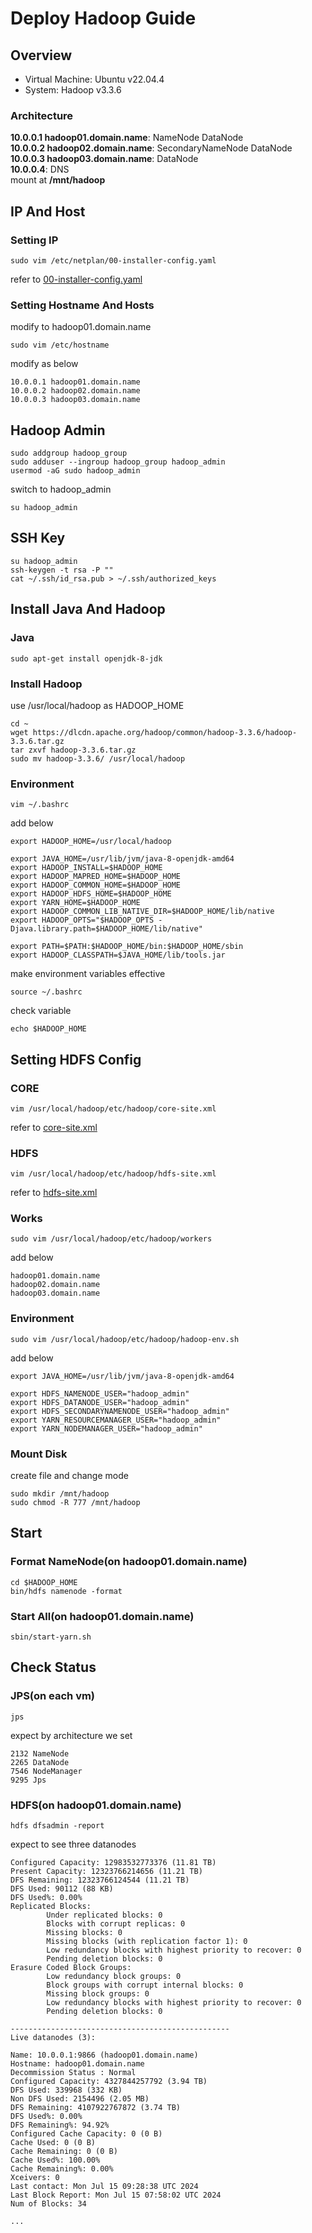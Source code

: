# Deploy Hadoop Guide


## Overview

- Virtual Machine: Ubuntu v22.04.4
- System: Hadoop v3.3.6

### Architecture

**10.0.0.1 hadoop01.domain.name**: NameNode DataNode  
**10.0.0.2 hadoop02.domain.name**: SecondaryNameNode DataNode  
**10.0.0.3 hadoop03.domain.name**: DataNode  
**10.0.0.4**: DNS   
mount at **/mnt/hadoop**  

## IP And Host

### Setting IP

```
sudo vim /etc/netplan/00-installer-config.yaml
```
refer to [00-installer-config.yaml](./00-installer-config.yaml)

### Setting Hostname And Hosts

modify to hadoop01.domain.name

```
sudo vim /etc/hostname
```
modify as below
```
10.0.0.1 hadoop01.domain.name
10.0.0.2 hadoop02.domain.name
10.0.0.3 hadoop03.domain.name
```

## Hadoop Admin

```
sudo addgroup hadoop_group
sudo adduser --ingroup hadoop_group hadoop_admin
usermod -aG sudo hadoop_admin
```

switch to hadoop_admin
```
su hadoop_admin
```

## SSH Key
```
su hadoop_admin
ssh-keygen -t rsa -P ""
cat ~/.ssh/id_rsa.pub > ~/.ssh/authorized_keys
```

## Install Java And Hadoop

### Java
```
sudo apt-get install openjdk-8-jdk
```

### Install Hadoop
use /usr/local/hadoop as HADOOP_HOME
```
cd ~
wget https://dlcdn.apache.org/hadoop/common/hadoop-3.3.6/hadoop-3.3.6.tar.gz
tar zxvf hadoop-3.3.6.tar.gz
sudo mv hadoop-3.3.6/ /usr/local/hadoop
```

### Environment
```
vim ~/.bashrc
```
add below
```
export HADOOP_HOME=/usr/local/hadoop

export JAVA_HOME=/usr/lib/jvm/java-8-openjdk-amd64
export HADOOP_INSTALL=$HADOOP_HOME
export HADOOP_MAPRED_HOME=$HADOOP_HOME
export HADOOP_COMMON_HOME=$HADOOP_HOME
export HADOOP_HDFS_HOME=$HADOOP_HOME
export YARN_HOME=$HADOOP_HOME
export HADOOP_COMMON_LIB_NATIVE_DIR=$HADOOP_HOME/lib/native
export HADOOP_OPTS="$HADOOP_OPTS -Djava.library.path=$HADOOP_HOME/lib/native"

export PATH=$PATH:$HADOOP_HOME/bin:$HADOOP_HOME/sbin
export HADOOP_CLASSPATH=$JAVA_HOME/lib/tools.jar
```

make environment variables effective
```
source ~/.bashrc
```

check variable
```
echo $HADOOP_HOME
```

## Setting HDFS Config

### CORE
```
vim /usr/local/hadoop/etc/hadoop/core-site.xml
```

refer to [core-site.xml](./core-site.xml)

### HDFS

```
vim /usr/local/hadoop/etc/hadoop/hdfs-site.xml
```

refer to [hdfs-site.xml](./hdfs-site.xml)

### Works

```
sudo vim /usr/local/hadoop/etc/hadoop/workers
```
add below
```
hadoop01.domain.name
hadoop02.domain.name
hadoop03.domain.name
```

### Environment

```
sudo vim /usr/local/hadoop/etc/hadoop/hadoop-env.sh
```
add below
```
export JAVA_HOME=/usr/lib/jvm/java-8-openjdk-amd64

export HDFS_NAMENODE_USER="hadoop_admin"
export HDFS_DATANODE_USER="hadoop_admin"
export HDFS_SECONDARYNAMENODE_USER="hadoop_admin"
export YARN_RESOURCEMANAGER_USER="hadoop_admin"
export YARN_NODEMANAGER_USER="hadoop_admin"
```

### Mount Disk
create file and change mode  
```
sudo mkdir /mnt/hadoop
sudo chmod -R 777 /mnt/hadoop
```

## Start

### Format NameNode(on hadoop01.domain.name)
```
cd $HADOOP_HOME
bin/hdfs namenode -format
```

### Start All(on hadoop01.domain.name)
```
sbin/start-yarn.sh
```

## Check Status

### JPS(on each vm)
```
jps
```
expect by architecture we set
```
2132 NameNode
2265 DataNode
7546 NodeManager
9295 Jps
```

### HDFS(on hadoop01.domain.name)
```
hdfs dfsadmin -report
```
expect to see three datanodes
```
Configured Capacity: 12983532773376 (11.81 TB)
Present Capacity: 12323766214656 (11.21 TB)
DFS Remaining: 12323766124544 (11.21 TB)
DFS Used: 90112 (88 KB)
DFS Used%: 0.00%
Replicated Blocks:
        Under replicated blocks: 0
        Blocks with corrupt replicas: 0
        Missing blocks: 0
        Missing blocks (with replication factor 1): 0
        Low redundancy blocks with highest priority to recover: 0
        Pending deletion blocks: 0
Erasure Coded Block Groups:
        Low redundancy block groups: 0
        Block groups with corrupt internal blocks: 0
        Missing block groups: 0
        Low redundancy blocks with highest priority to recover: 0
        Pending deletion blocks: 0

-------------------------------------------------
Live datanodes (3):

Name: 10.0.0.1:9866 (hadoop01.domain.name)
Hostname: hadoop01.domain.name
Decommission Status : Normal
Configured Capacity: 4327844257792 (3.94 TB)
DFS Used: 339968 (332 KB)
Non DFS Used: 2154496 (2.05 MB)
DFS Remaining: 4107922767872 (3.74 TB)
DFS Used%: 0.00%
DFS Remaining%: 94.92%
Configured Cache Capacity: 0 (0 B)
Cache Used: 0 (0 B)
Cache Remaining: 0 (0 B)
Cache Used%: 100.00%
Cache Remaining%: 0.00%
Xceivers: 0
Last contact: Mon Jul 15 09:28:38 UTC 2024
Last Block Report: Mon Jul 15 07:58:02 UTC 2024
Num of Blocks: 34

...
```